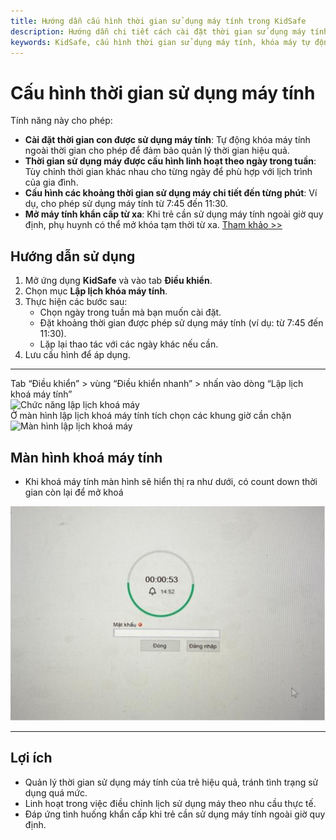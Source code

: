 ```yaml
---
title: Hướng dẫn cấu hình thời gian sử dụng máy tính trong KidSafe
description: Hướng dẫn chi tiết cách cài đặt thời gian sử dụng máy tính, khóa máy tự động ngoài giờ cho phép, và cấu hình linh hoạt theo ngày trong tuần với khả năng mở máy khẩn cấp từ xa.
keywords: KidSafe, cấu hình thời gian sử dụng máy tính, khóa máy tự động, quản lý thời gian, hướng dẫn KidSafe
---
```


# Cấu hình thời gian sử dụng máy tính

Tính năng này cho phép:

-   **Cài đặt thời gian con được sử dụng máy tính**: Tự động khóa máy tính ngoài thời gian cho phép để đảm bảo quản lý thời gian hiệu quả.
-   **Thời gian sử dụng máy được cấu hình linh hoạt theo ngày trong tuần**: Tùy chỉnh thời gian khác nhau cho từng ngày để phù hợp với lịch trình của gia đình.
-   **Cấu hình các khoảng thời gian sử dụng máy chi tiết đến từng phút**: Ví dụ, cho phép sử dụng máy tính từ 7:45 đến 11:30.
-   **Mở máy tính khẩn cấp từ xa**: Khi trẻ cần sử dụng máy tính ngoài giờ quy định, phụ huynh có thể mở khóa tạm thời từ xa. [Tham khảo >>](../quick-control/#212-khoamo-khoa-may-tinh)

## Hướng dẫn sử dụng

1. Mở ứng dụng **KidSafe** và vào tab **Điều khiển**.
2. Chọn mục **Lập lịch khóa máy tính**.
3. Thực hiện các bước sau:
    - Chọn ngày trong tuần mà bạn muốn cài đặt.
    - Đặt khoảng thời gian được phép sử dụng máy tính (ví dụ: từ 7:45 đến 11:30).
    - Lặp lại thao tác với các ngày khác nếu cần.
4. Lưu cấu hình để áp dụng.

---

  <div class="guide-container guide-grid grid--2-cols">
    <div class="guide-card">
      <div class="guide-title guide-title--10 guide-title--bullet">Tab “Điều khiển” > vùng “Điều khiển nhanh” > nhấn vào dòng “Lập lịch khoá máy tính”</div>
      <div class="guide-content guide-content--90">  
        <img src="../../img/ip25.png" alt="Chức năng lập lịch khoá máy"></img>
      </div>
    </div>
    <div class="guide-card">
      <div class="guide-title guide-title--10 guide-title--bullet">Ở màn hình lập lịch khoá máy tính tích chọn các khung giờ cần chặn</div>
      <div class="guide-content guide-content--90">  
        <img src="../../img/ip26.png" alt="Màn hình lập lịch khoá máy"></img>
      </div>
    </div>
  </div>

## Màn hình khoá máy tính

-   Khi khoá máy tính màn hình sẽ hiển thị ra như dưới, có count down thời gian còn lại để mở khoá

![Khoá máy tính](../img/lock-by-kidsafe.png)

---

## Lợi ích

-   Quản lý thời gian sử dụng máy tính của trẻ hiệu quả, tránh tình trạng sử dụng quá mức.
-   Linh hoạt trong việc điều chỉnh lịch sử dụng máy theo nhu cầu thực tế.
-   Đáp ứng tình huống khẩn cấp khi trẻ cần sử dụng máy tính ngoài giờ quy định.
